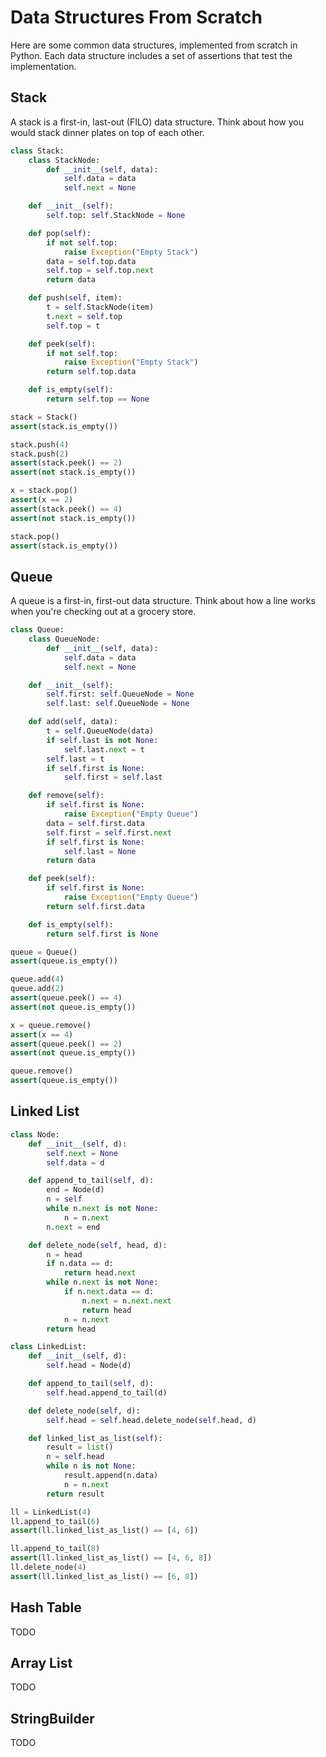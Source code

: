 # Data Structures From Scratch
Here are some common data structures, implemented from scratch in Python. Each data structure includes a set of assertions that test the implementation.

## Stack

A stack is a first-in, last-out (FILO) data structure. Think about how you would stack dinner plates on top of each other.


```python
class Stack:
    class StackNode:
        def __init__(self, data):
            self.data = data
            self.next = None

    def __init__(self):
        self.top: self.StackNode = None

    def pop(self):
        if not self.top:
            raise Exception("Empty Stack")
        data = self.top.data
        self.top = self.top.next
        return data

    def push(self, item):
        t = self.StackNode(item)
        t.next = self.top
        self.top = t

    def peek(self):
        if not self.top:
            raise Exception("Empty Stack")
        return self.top.data

    def is_empty(self):
        return self.top == None
```


```python
stack = Stack()
assert(stack.is_empty())

stack.push(4)
stack.push(2)
assert(stack.peek() == 2)
assert(not stack.is_empty())

x = stack.pop()
assert(x == 2)
assert(stack.peek() == 4)
assert(not stack.is_empty())

stack.pop()
assert(stack.is_empty())
```

## Queue

A queue is a first-in, first-out data structure. Think about how a line works when you're checking out at a grocery store.


```python
class Queue:
    class QueueNode:
        def __init__(self, data):
            self.data = data
            self.next = None

    def __init__(self):
        self.first: self.QueueNode = None
        self.last: self.QueueNode = None

    def add(self, data):
        t = self.QueueNode(data)
        if self.last is not None:
            self.last.next = t
        self.last = t
        if self.first is None:
            self.first = self.last

    def remove(self):
        if self.first is None:
            raise Exception("Empty Queue")
        data = self.first.data
        self.first = self.first.next
        if self.first is None:
            self.last = None
        return data

    def peek(self):
        if self.first is None:
            raise Exception("Empty Queue")
        return self.first.data

    def is_empty(self):
        return self.first is None
```


```python
queue = Queue()
assert(queue.is_empty())

queue.add(4)
queue.add(2)
assert(queue.peek() == 4)
assert(not queue.is_empty())

x = queue.remove()
assert(x == 4)
assert(queue.peek() == 2)
assert(not queue.is_empty())

queue.remove()
assert(queue.is_empty())
```

## Linked List


```python
class Node:
    def __init__(self, d):
        self.next = None
        self.data = d

    def append_to_tail(self, d):
        end = Node(d)
        n = self
        while n.next is not None:
            n = n.next
        n.next = end

    def delete_node(self, head, d):
        n = head
        if n.data == d:
            return head.next
        while n.next is not None:
            if n.next.data == d:
                n.next = n.next.next
                return head
            n = n.next
        return head

class LinkedList:
    def __init__(self, d):
        self.head = Node(d)

    def append_to_tail(self, d):
        self.head.append_to_tail(d)

    def delete_node(self, d):
        self.head = self.head.delete_node(self.head, d)

    def linked_list_as_list(self):
        result = list()
        n = self.head
        while n is not None:
            result.append(n.data)
            n = n.next
        return result
```


```python
ll = LinkedList(4)
ll.append_to_tail(6)
assert(ll.linked_list_as_list() == [4, 6])

ll.append_to_tail(8)
assert(ll.linked_list_as_list() == [4, 6, 8])
ll.delete_node(4)
assert(ll.linked_list_as_list() == [6, 8])


```

## Hash Table
TODO

## Array List
TODO

## StringBuilder
TODO
